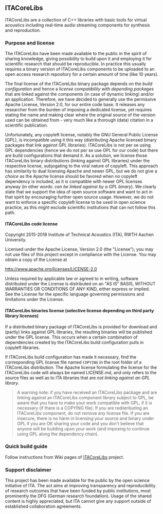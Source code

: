 ## ITACoreLibs

ITACoreLibs are a collection of C++ libraries with basic tools for virtual acoustics including real-time audio streaming components for synthesis and reproduction.


### Purpose and license

The ITACoreLibs have been made available to the public in the spirit of sharing knowledge, giving possibility to build upon it and employing it for scientific research that should be reproducible. In practice this usually requires a binary version of ITACoreLibs components to be uploaded to an open access research repository for a certain amount of time (like 10 years).

The final license of the ITACoreLibs binary package depends on the *build configuration* and hence a *license compatibility with depending packages* that are linked against the components (in case of dynamic linking) and/or an application. Therefore, we have decided to generally use the permissive Apache License, Version 2.0, for our entire code base. It releases any researcher from the burden of imposing a dedicated license, yet requires stating the name and making clear where the original source of the version used can be obtained from - very much like a thorough (data) citation in a scientific publication.

Unfortunately, any copyleft license, notably the GNU General Public License (GPL), is incompatible using it this way (distributing Apache licensed binary packages that link against GPL libraries). ITACoreLibs is not per se using GPL dependencies (hence we do not per se use GPL for our code) but there are build configurations that demand it. As a solution, we license those ITACoreLibs binary distributions (linking against GPL libraries) under the respective license, subjogating to the viral nature of copyleft. This approach has similarity to dual licensing Apache and newer GPL, but we do not give a *choice* as the Apache license should be favored when no copyleft dependency is included, as it is compatible with newer GPL licenses anyway (in other words: *can be linked against by a GPL binary*). We clearly state that we support the idea of open source software and want to act in that spirit by encouraging further open source usage. However, we do not want to enforce a specific copyleft license to be used in open science practice, as this might exclude scientific institutions that can not follow this path.

#### ITACoreLibs code license

Copyright 2015-2018 Institute of Technical Acoustics (ITA), RWTH Aachen University.

Licensed under the Apache License, Version 2.0 (the "License");
you may not use files of this project except in compliance with the License.
You may obtain a copy of the License at

<http://www.apache.org/licenses/LICENSE-2.0>

Unless required by applicable law or agreed to in writing, software
distributed under the License is distributed on an "AS IS" BASIS,
WITHOUT WARRANTIES OR CONDITIONS OF ANY KIND, either express or implied.
See the License for the specific language governing permissions and
limitations under the License.

#### ITACoreLibs binaries license (selective license depending on third party library licenses)

If a distributed binary package of ITACoreLibs is provided for download and (partly) links against GPL libraries, the resulting binaries will be published under the GPL license. This occurs when a certain combination of dependencies created by the ITACoreLibs build configuration pulls in copyleft libraries.

If ITACoreLibs build configuration has made it necessary, find the corresponding GPL license file named `COPYING` in the root folder of a ITACoreLibs distribution. The Apache license formulating the license for the ITACoreLibs code will always be named LICENSE.md, and only refers to the source files as well as to ITA libraries that are _not linking against an GPL library_.

> A warning note: if you have received an ITACoreLibs package and are linking against an ITACoreLibs component library subject to GPL, be aware that you have to make your work compatible with GPL, if it is necessary (if there is a COPYING file).
> If you are redistributing an ITACoreLibs component, do not remove any license file.
> If you are insecure, there is no harm in licensing your source and binary under GPL if you are OK sharing your code and you don't believe that anyone will be building upon your work (and imposing to continue using GPL along the dependency chain).



### Quick build guide

Follow instructions from Wiki pages of [ITACoreLibs](https://git.rwth-aachen.de/ita/ITACoreLibs/wikis/home) project.


### Support disclaimer

This project has been made available for the public by the open science initiative of ITA.
The act aims at improving transparency and reproducibility of research outcomes that have been funded by public institutions, most prominently the DFG (German research foundation).
Usage of the shared content is highly appreciated, but ITA cannot give any support outside of established collaboration agreements.
